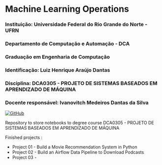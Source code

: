 # Machine Learning Operations
### Instituição: Universidade Federal do Rio Grande do Norte - UFRN

### Departamento de Computação e Automação - DCA

### Graduação em Engenharia de Computação

### Identificação: Luiz Henrique Araújo Dantas

### Disciplina: DCA0305 - PROJETO DE SISTEMAS BASEADOS EM APRENDIZADO DE MÁQUINA


### Docente responsável: Ivanovitch Medeiros Dantas da Silva    
<a href="https://github.com/ivanovitchm">![GitHub](https://img.shields.io/badge/github-%23121011.svg?style=for-the-badge&logo=github&logoColor=white)</a>


Repository to store notebooks to degree course DCA0305 - PROJETO DE SISTEMAS BASEADOS EM APRENDIZADO DE MÁQUINA 

Finished projects :
- Project 01 - Build a Movie Recommendation System in Python[]()
- Project 02 - Build an Airflow Data Pipeline to Download Podcasts []()
- Project 03 - []()
